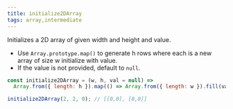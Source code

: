 ```yaml
---
title: initialize2DArray
tags: array,intermediate
---
```


Initializes a 2D array of given width and height and value.

- Use `Array.prototype.map()` to generate h rows where each is a new array of size w initialize with value.
- If the value is not provided, default to `null`.

```js
const initialize2DArray = (w, h, val = null) =>
  Array.from({ length: h }).map(() => Array.from({ length: w }).fill(val));
```

```js
initialize2DArray(2, 2, 0); // [[0,0], [0,0]]
```
